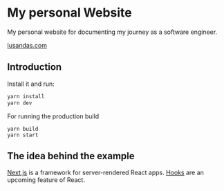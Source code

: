 # My personal Website

My personal website for documenting my journey as a software engineer.

[lusandas.com](https://lusandas.com)

## Introduction

Install it and run:

```sh
yarn install
yarn dev
```

For running the production build

```
yarn build
yarn start
```

## The idea behind the example

[Next.js](https://github.com/zeit/next.js) is a framework for server-rendered React apps.
[Hooks](https://reactjs.org/docs/hooks-state.html) are an upcoming feature of React.

